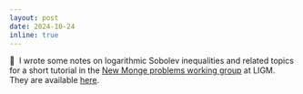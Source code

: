 ```yaml
---
layout: post
date: 2024-10-24
inline: true
---
```


:bookmark_tabs:&nbsp; I wrote some notes on logarithmic Sobolev inequalities and related topics for a short tutorial in the [New Monge problems working group](http://angkor.univ-mlv.fr/~vialard/project/newmongeproblems/) at LIGM. They are available [here](/assets/pdf/ls.pdf).